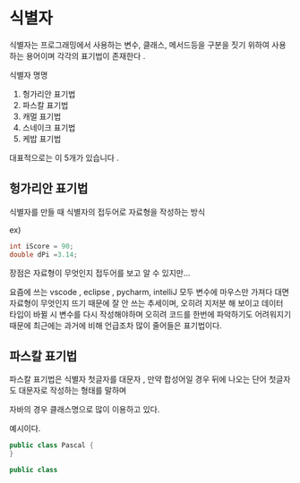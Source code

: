# 식별자 
식별자는 프로그래밍에서 사용하는 변수, 클래스, 메서드등을 구분을 짓기 위하여 사용하는 용어이며 
각각의 표기법이 존재한다 . 

식별자 명명
1. 헝가리안 표기법
2. 파스칼 표기법
3. 캐멀 표기법
4. 스네이크 표기법
5. 케밥 표기법 

대표적으로는 이 5개가 있습니다 . 


## 헝가리안 표기법

식별자를 만들 때 식별자의 접두어로 자료형을 작성하는 방식 

ex)
```java
int iScore = 90;
double dPi =3.14;
```
장점은 자료형이 무엇인지 접두어를 보고 알 수 있지만...

요즘에 쓰는 vscode , eclipse , pycharm, intelliJ 
모두 변수에 마우스만 가져다 대면 자료형이 무엇인지 뜨기 때문에 
잘 안 쓰는 추세이며, 
오히려 지저분 해 보이고 
데이터 타입이 바뀔 시 변수를 다시 작성해야하며
오히려 코드를 한번에 파악하기도 어려워지기 때문에 
최근에는 과거에 비해 언급조차 많이 줄어들은 표기법이다.

## 파스칼 표기법
파스칼 표기법은 식별자 첫글자를 대문자 , 만약 합성어일 경우 뒤에 나오는 단어 첫글자도 대문자로 작성하는 형태를 말하며 

자바의 경우 클래스명으로 많이 이용하고 있다. 

예시이다.
```java
public class Pascal {
}

public class 

```
